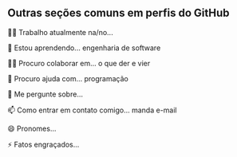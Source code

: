 ## Outras seções comuns em perfis do GitHub
👩‍💻 Trabalho atualmente na/no...

🧠 Estou aprendendo... engenharia de software

👯‍♀️ Procuro colaborar em... o que der e vier

🤔 Procuro ajuda com... programação

💬 Me pergunte sobre...

📫 Como entrar em contato comigo... manda e-mail

😄 Pronomes...

⚡️ Fatos engraçados...
